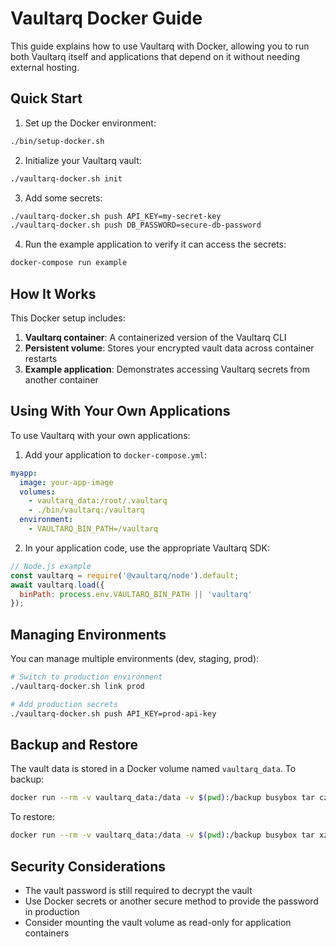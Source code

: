# Vaultarq Docker Guide

This guide explains how to use Vaultarq with Docker, allowing you to run both Vaultarq itself and applications that depend on it without needing external hosting.

## Quick Start

1. Set up the Docker environment:

```bash
./bin/setup-docker.sh
```

2. Initialize your Vaultarq vault:

```bash
./vaultarq-docker.sh init
```

3. Add some secrets:

```bash
./vaultarq-docker.sh push API_KEY=my-secret-key
./vaultarq-docker.sh push DB_PASSWORD=secure-db-password
```

4. Run the example application to verify it can access the secrets:

```bash
docker-compose run example
```

## How It Works

This Docker setup includes:

1. **Vaultarq container**: A containerized version of the Vaultarq CLI
2. **Persistent volume**: Stores your encrypted vault data across container restarts
3. **Example application**: Demonstrates accessing Vaultarq secrets from another container

## Using With Your Own Applications

To use Vaultarq with your own applications:

1. Add your application to `docker-compose.yml`:

```yaml
myapp:
  image: your-app-image
  volumes:
    - vaultarq_data:/root/.vaultarq
    - ./bin/vaultarq:/vaultarq
  environment:
    - VAULTARQ_BIN_PATH=/vaultarq
```

2. In your application code, use the appropriate Vaultarq SDK:

```javascript
// Node.js example
const vaultarq = require('@vaultarq/node').default;
await vaultarq.load({
  binPath: process.env.VAULTARQ_BIN_PATH || 'vaultarq'
});
```

## Managing Environments

You can manage multiple environments (dev, staging, prod):

```bash
# Switch to production environment
./vaultarq-docker.sh link prod

# Add production secrets
./vaultarq-docker.sh push API_KEY=prod-api-key
```

## Backup and Restore

The vault data is stored in a Docker volume named `vaultarq_data`. To backup:

```bash
docker run --rm -v vaultarq_data:/data -v $(pwd):/backup busybox tar czf /backup/vaultarq-backup.tar.gz /data
```

To restore:

```bash
docker run --rm -v vaultarq_data:/data -v $(pwd):/backup busybox tar xzf /backup/vaultarq-backup.tar.gz -C /
```

## Security Considerations

- The vault password is still required to decrypt the vault
- Use Docker secrets or another secure method to provide the password in production
- Consider mounting the vault volume as read-only for application containers 